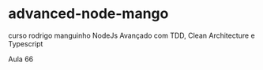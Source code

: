 # advanced-node-mango
curso rodrigo manguinho NodeJs Avançado com TDD, Clean Architecture e Typescript

Aula 66
